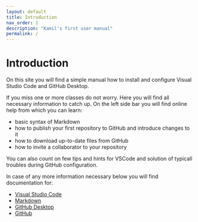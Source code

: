 ```yaml
---
layout: default
title: Introduction
nav_order: 1
description: "Kamil's first user manual"
permalink: /
---
```


# Introduction

On this site you will find a simple manual how to install and configure Visual Studio Code and GitHub Desktop.

If you miss one or more classes do not worry. Here you will find all necessary information to catch up. On the left side bar you will find online help from which you can learn:
* basic syntax of Markdown
* how to publish your first repository to GitHub and introduce changes to it
* how to download up-to-date files from GitHub
* how to invite a collaborator to your repository

You can also count on few tips and hints for VSCode and solution of typicall troubles during GitHub configuration.

In case of any more information necessary below you will find documentation for:
* [Visual Studio Code](https://code.visualstudio.com/docs)
* [Markdown](https://www.markdownguide.org/basic-syntax/)
* [GitHub Desktop](https://docs.github.com/en/desktop)
* [GitHub](https://docs.github.com/en)
